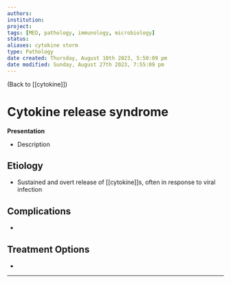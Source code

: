 ```yaml
---
authors: 
institution: 
project: 
tags: [MED, pathology, immunology, microbiology]
status: 
aliases: cytokine storm
type: Pathology
date created: Thursday, August 10th 2023, 5:50:09 pm
date modified: Sunday, August 27th 2023, 7:55:09 pm
---
```


(Back to [[cytokine]])

# Cytokine release syndrome

**Presentation**
- Description

## Etiology
- Sustained and overt release of [[cytokine]]s, often in response to viral infection

## Complications
- 

## Treatment Options
- 

---
